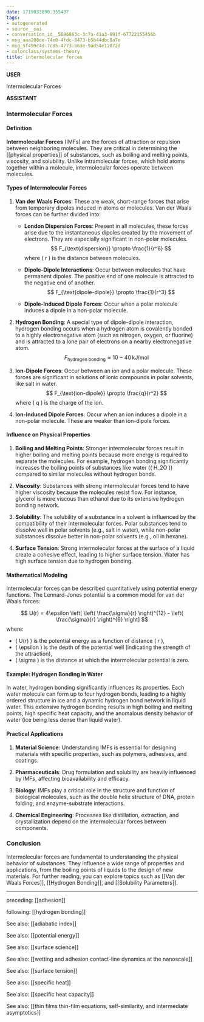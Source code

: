 ```yaml
---
date: 1719033890.355487
tags:
- autogenerated
- source__oai
- conversation_id__5696863c-3c7a-41a3-991f-67722155456b
- msg_aaa208de-74e0-4fdc-8473-b5b44dbc8a7e
- msg_5f499c4d-7c85-4773-b63e-9ad54e12872d
- colorclass/systems-theory
title: intermolecular forces
---
```


**USER**

Intermolecular Forces


**ASSISTANT**

### Intermolecular Forces

#### Definition

**Intermolecular Forces** (IMFs) are the forces of attraction or repulsion between neighboring molecules. They are critical in determining the [[physical properties]] of substances, such as boiling and melting points, viscosity, and solubility. Unlike intramolecular forces, which hold atoms together within a molecule, intermolecular forces operate between molecules.

#### Types of Intermolecular Forces

1. **Van der Waals Forces**: These are weak, short-range forces that arise from temporary dipoles induced in atoms or molecules. Van der Waals forces can be further divided into:

   - **London Dispersion Forces**: Present in all molecules, these forces arise due to the instantaneous dipoles created by the movement of electrons. They are especially significant in non-polar molecules.
     $$ F_{\text{dispersion}} \propto \frac{1}{r^6} $$
     where \( r \) is the distance between molecules.

   - **Dipole-Dipole Interactions**: Occur between molecules that have permanent dipoles. The positive end of one molecule is attracted to the negative end of another.
     $$ F_{\text{dipole-dipole}} \propto \frac{1}{r^3} $$
   
   - **Dipole-Induced Dipole Forces**: Occur when a polar molecule induces a dipole in a non-polar molecule.

2. **Hydrogen Bonding**: A special type of dipole-dipole interaction, hydrogen bonding occurs when a hydrogen atom is covalently bonded to a highly electronegative atom (such as nitrogen, oxygen, or fluorine) and is attracted to a lone pair of electrons on a nearby electronegative atom.
   $$ F_{\text{hydrogen bonding}} \approx 10-40 \, \text{kJ/mol} $$
   
3. **Ion-Dipole Forces**: Occur between an ion and a polar molecule. These forces are significant in solutions of ionic compounds in polar solvents, like salt in water.
   $$ F_{\text{ion-dipole}} \propto \frac{q}{r^2} $$
   where \( q \) is the charge of the ion.

4. **Ion-Induced Dipole Forces**: Occur when an ion induces a dipole in a non-polar molecule. These are weaker than ion-dipole forces.

#### Influence on Physical Properties

1. **Boiling and Melting Points**: Stronger intermolecular forces result in higher boiling and melting points because more energy is required to separate the molecules. For example, hydrogen bonding significantly increases the boiling points of substances like water (\( H_2O \)) compared to similar molecules without hydrogen bonds.

2. **Viscosity**: Substances with strong intermolecular forces tend to have higher viscosity because the molecules resist flow. For instance, glycerol is more viscous than ethanol due to its extensive hydrogen bonding network.

3. **Solubility**: The solubility of a substance in a solvent is influenced by the compatibility of their intermolecular forces. Polar substances tend to dissolve well in polar solvents (e.g., salt in water), while non-polar substances dissolve better in non-polar solvents (e.g., oil in hexane).

4. **Surface Tension**: Strong intermolecular forces at the surface of a liquid create a cohesive effect, leading to higher surface tension. Water has high surface tension due to hydrogen bonding.

#### Mathematical Modeling

Intermolecular forces can be described quantitatively using potential energy functions. The Lennard-Jones potential is a common model for van der Waals forces:

$$
U(r) = 4\epsilon \left[ \left( \frac{\sigma}{r} \right)^{12} - \left( \frac{\sigma}{r} \right)^{6} \right]
$$
where:
- \( U(r) \) is the potential energy as a function of distance \( r \),
- \( \epsilon \) is the depth of the potential well (indicating the strength of the attraction),
- \( \sigma \) is the distance at which the intermolecular potential is zero.

#### Example: Hydrogen Bonding in Water

In water, hydrogen bonding significantly influences its properties. Each water molecule can form up to four hydrogen bonds, leading to a highly ordered structure in ice and a dynamic hydrogen bond network in liquid water. This extensive hydrogen bonding results in high boiling and melting points, high specific heat capacity, and the anomalous density behavior of water (ice being less dense than liquid water).

#### Practical Applications

1. **Material Science**: Understanding IMFs is essential for designing materials with specific properties, such as polymers, adhesives, and coatings.

2. **Pharmaceuticals**: Drug formulation and solubility are heavily influenced by IMFs, affecting bioavailability and efficacy.

3. **Biology**: IMFs play a critical role in the structure and function of biological molecules, such as the double helix structure of DNA, protein folding, and enzyme-substrate interactions.

4. **Chemical Engineering**: Processes like distillation, extraction, and crystallization depend on the intermolecular forces between components.

### Conclusion

Intermolecular forces are fundamental to understanding the physical behavior of substances. They influence a wide range of properties and applications, from the boiling points of liquids to the design of new materials. For further reading, you can explore topics such as [[Van der Waals Forces]], [[Hydrogen Bonding]], and [[Solubility Parameters]].


---

preceding: [[adhesion]]  


following: [[hydrogen bonding]]

See also: [[adiabatic index]]


See also: [[potential energy]]


See also: [[surface science]]


See also: [[wetting and adhesion contact-line dynamics at the nanoscale]]


See also: [[surface tension]]


See also: [[specific heat]]


See also: [[specific heat capacity]]


See also: [[thin films thin-film equations, self-similarity, and intermediate asymptotics]]